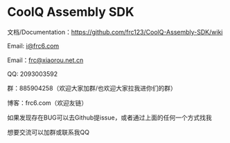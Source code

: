 # CoolQ Assembly SDK

文档/Documentation：https://github.com/frc123/CoolQ-Assembly-SDK/wiki

Email: i@frc6.com

Email：frc@xiaorou.net.cn

QQ: 2093003592

群：885904258（欢迎大家加群/也欢迎大家拉我进你们的群）

博客：frc6.com（欢迎友链）


如果发现存在BUG可以去Github提issue，或者通过上面的任何一个方式找我

想要交流可以加群或联系我QQ
